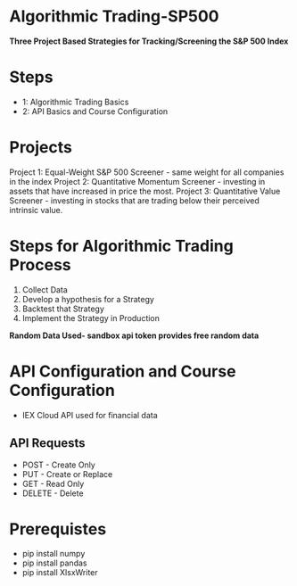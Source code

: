 # Algorithmic Trading-SP500

**Three Project Based Strategies for Tracking/Screening the S&P 500 Index**

# Steps

- 1: Algorithmic Trading Basics
- 2: API Basics and Course Configuration

# Projects

Project 1: Equal-Weight S&P 500 Screener - same weight for all companies in the index
Project 2: Quantitative Momentum Screener - investing in assets that have increased in price the most.
Project 3: Quantitative Value Screener - investing in stocks that are trading below their perceived intrinsic value.

# Steps for Algorithmic Trading Process

1. Collect Data
2. Develop a hypothesis for a Strategy
3. Backtest that Strategy
4. Implement the Strategy in Production

**Random Data Used- sandbox api token provides free random data**

# API Configuration and Course Configuration

- IEX Cloud API used for financial data

## API Requests

- POST - Create Only
- PUT - Create or Replace
- GET - Read Only
- DELETE - Delete

# Prerequistes

- pip install numpy
- pip install pandas
- pip install XlsxWriter
